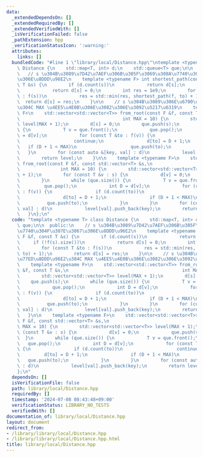 ```yaml
---
data:
  _extendedDependsOn: []
  _extendedRequiredBy: []
  _extendedVerifiedWith: []
  _isVerificationFailed: false
  _pathExtension: hpp
  _verificationStatusIcon: ':warning:'
  attributes:
    links: []
  bundledCode: "#line 1 \"library/local/Distance.hpp\"\ntemplate <typename T> class\
    \ Distance {\n    std::map<T, int> d;\n    std::queue<T> que;\n\n  public:\n \
    \   // s \u304B\u3089\u7D42\u7AEF\u306B\u305F\u3069\u308A\u7740\u304F\u307E\u3067\
    \u306E\u8DDD\u96E2\n    template <typename F> int shortest_path(const F &f, const\
    \ T &s) {\n        if (d.count(s))\n            return d[s];\n        if (!f(s).size())\n\
    \            return d[s] = 0;\n        int res = 1e9;\n        for (const T &to\
    \ : f(s))\n            res = std::min(res, shortest_path(f, to) + 1);\n      \
    \  return d[s] = res;\n    }\n\n    // s \u304B\u3089\u306E\u6700\u77ED\u8DDD\u96E2\
    \u304C MAX \u4EE5\u4E0B\u306E\u3082\u306E\u3092\u5217\u6319\n    template <typename\
    \ F>\n    std::vector<std::vector<T>> from_root(const F &f, const T &s,\n    \
    \                                      int MAX = 10) {\n        std::vector<std::vector<T>>\
    \ level(MAX + 1);\n        d[s] = 0;\n        que.push(s);\n        while (que.size())\
    \ {\n            T v = que.front();\n            que.pop();\n            int D\
    \ = d[v];\n            for (const T &to : f(v)) {\n                if (d.count(to))\n\
    \                    continue;\n                d[to] = D + 1;\n             \
    \   if (D + 1 < MAX)\n                    que.push(to);\n            }\n     \
    \   }\n        for (const auto &[key, val] : d)\n            level[val].push_back(key);\n\
    \        return level;\n    }\n\n    template <typename F>\n    std::vector<std::vector<T>>\
    \ from_root(const F &f, const std::vector<T> &s,\n                           \
    \               int MAX = 10) {\n        std::vector<std::vector<T>> level(MAX\
    \ + 1);\n        for (const T &v : s) {\n            d[v] = 0;\n            que.push(v);\n\
    \        }\n        while (que.size()) {\n            T v = que.front();\n   \
    \         que.pop();\n            int D = d[v];\n            for (const T &to\
    \ : f(v)) {\n                if (d.count(to))\n                    continue;\n\
    \                d[to] = D + 1;\n                if (D + 1 < MAX)\n          \
    \          que.push(to);\n            }\n        }\n        for (const auto &[key,\
    \ val] : d)\n            level[val].push_back(key);\n        return level;\n \
    \   }\n};\n"
  code: "template <typename T> class Distance {\n    std::map<T, int> d;\n    std::queue<T>\
    \ que;\n\n  public:\n    // s \u304B\u3089\u7D42\u7AEF\u306B\u305F\u3069\u308A\
    \u7740\u304F\u307E\u3067\u306E\u8DDD\u96E2\n    template <typename F> int shortest_path(const\
    \ F &f, const T &s) {\n        if (d.count(s))\n            return d[s];\n   \
    \     if (!f(s).size())\n            return d[s] = 0;\n        int res = 1e9;\n\
    \        for (const T &to : f(s))\n            res = std::min(res, shortest_path(f,\
    \ to) + 1);\n        return d[s] = res;\n    }\n\n    // s \u304B\u3089\u306E\u6700\
    \u77ED\u8DDD\u96E2\u304C MAX \u4EE5\u4E0B\u306E\u3082\u306E\u3092\u5217\u6319\n\
    \    template <typename F>\n    std::vector<std::vector<T>> from_root(const F\
    \ &f, const T &s,\n                                          int MAX = 10) {\n\
    \        std::vector<std::vector<T>> level(MAX + 1);\n        d[s] = 0;\n    \
    \    que.push(s);\n        while (que.size()) {\n            T v = que.front();\n\
    \            que.pop();\n            int D = d[v];\n            for (const T &to\
    \ : f(v)) {\n                if (d.count(to))\n                    continue;\n\
    \                d[to] = D + 1;\n                if (D + 1 < MAX)\n          \
    \          que.push(to);\n            }\n        }\n        for (const auto &[key,\
    \ val] : d)\n            level[val].push_back(key);\n        return level;\n \
    \   }\n\n    template <typename F>\n    std::vector<std::vector<T>> from_root(const\
    \ F &f, const std::vector<T> &s,\n                                          int\
    \ MAX = 10) {\n        std::vector<std::vector<T>> level(MAX + 1);\n        for\
    \ (const T &v : s) {\n            d[v] = 0;\n            que.push(v);\n      \
    \  }\n        while (que.size()) {\n            T v = que.front();\n         \
    \   que.pop();\n            int D = d[v];\n            for (const T &to : f(v))\
    \ {\n                if (d.count(to))\n                    continue;\n       \
    \         d[to] = D + 1;\n                if (D + 1 < MAX)\n                 \
    \   que.push(to);\n            }\n        }\n        for (const auto &[key, val]\
    \ : d)\n            level[val].push_back(key);\n        return level;\n    }\n\
    };\n"
  dependsOn: []
  isVerificationFile: false
  path: library/local/Distance.hpp
  requiredBy: []
  timestamp: '2024-07-08 08:43:48+09:00'
  verificationStatus: LIBRARY_NO_TESTS
  verifiedWith: []
documentation_of: library/local/Distance.hpp
layout: document
redirect_from:
- /library/library/local/Distance.hpp
- /library/library/local/Distance.hpp.html
title: library/local/Distance.hpp
---
```


